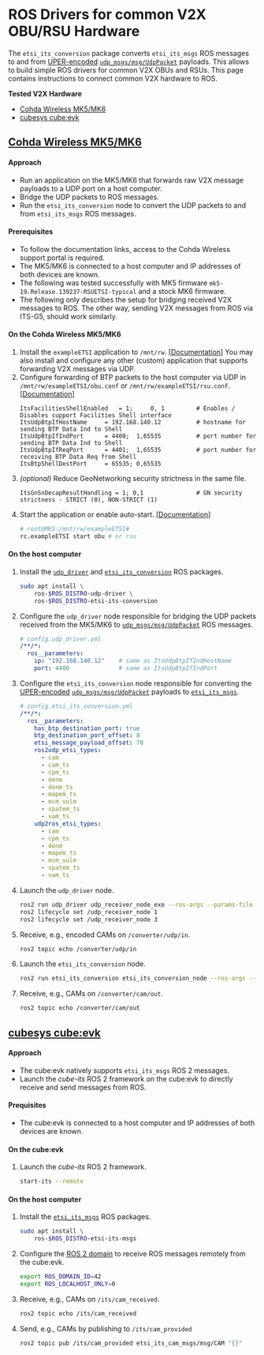 # ROS Drivers for common V2X OBU/RSU Hardware

The `etsi_its_conversion` package converts `etsi_its_msgs` ROS messages to and from [UPER-encoded](https://www.oss.com/asn1/resources/asn1-made-simple/asn1-quick-reference/packed-encoding-rules.html) [`udp_msgs/msg/UdpPacket`](https://github.com/flynneva/udp_msgs/blob/main/msg/UdpPacket.msg) payloads. This allows to build simple ROS drivers for common V2X OBUs and RSUs. This page contains instructions to connect common V2X hardware to ROS.

**Tested V2X Hardware**
- [Cohda Wireless MK5/MK6](#cohda-wireless-mk5mk6)
- [cubesys cube:evk](#cubesys-cubeevk)


## [Cohda Wireless MK5/MK6](https://www.cohdawireless.com/solutions/mk6/)

#### Approach

- Run an application on the MK5/MK6 that forwards raw V2X message payloads to a UDP port on a host computer.
- Bridge the UDP packets to ROS messages.
- Run the `etsi_its_conversion` node to convert the UDP packets to and from `etsi_its_msgs` ROS messages.

#### Prerequisites

- To follow the documentation links, access to the Cohda Wireless support portal is required.
- The MK5/MK6 is connected to a host computer and IP addresses of both devices are known.
- The following was tested successfully with MK5 firmware `mk5-19.Release.139237-RSUETSI-typical` and a stock MK6 firmware.
- The following only describes the setup for bridging received V2X messages to ROS. The other way, sending V2X messages from ROS via ITS-G5, should work similarly.

#### On the Cohda Wireless MK5/MK6

1. Install the `exampleETSI` application to `/mnt/rw`. [[Documentation](https://support.cohdawireless.com/hc/en-us/articles/360001755856-ExampleETSI-Installing-Running)] You may also install and configure any other (custom) application that supports forwarding V2X messages via UDP.
1. Configure forwarding of BTP packets to the host computer via UDP in `/mnt/rw/exampleETSI/obu.conf` or `/mnt/rw/exampleETSI/rsu.conf`. [[Documentation](https://support.cohdawireless.com/hc/en-us/articles/115000972306-ETSI-Sending-receiving-BTP-packets-through-UDP)]
    ```
    ItsFacilitiesShellEnabled   = 1;     0, 1         # Enables / Disables support Facilities Shell interface
    ItsUdpBtpIfHostName     = 192.168.140.12          # hostname for sending BTP Data Ind to Shell
    ItsUdpBtpIfIndPort      = 4400;  1,65535          # port number for sending BTP Data Ind to Shell
    ItsUdpBtpIfReqPort      = 4401;  1,65535          # port number for receiving BTP Data Req from Shell
    ItsBtpShellDestPort     = 65535; 0,65535
    ```
1. *(optional)* Reduce GeoNetworking security strictness in the same file.
    ```
    ItsGnSnDecapResultHandling = 1; 0,1               # GN security strictness - STRICT (0), NON-STRICT (1)
    ```
1. Start the application or enable auto-start. [[Documentation](https://support.cohdawireless.com/hc/en-us/articles/213199623-Auto-start-an-application-after-Boot-up-of-MKx)]
    ```bash
    # root@MK5:/mnt/rw/exampleETSI#
    rc.exampleETSI start obu # or rsu
    ```

#### On the host computer

1. Install the [`udp_driver`](https://github.com/ros-drivers/transport_drivers) and [`etsi_its_conversion`](https://github.com/ika-rwth-aachen/etsi_its_messages) ROS packages.
    ```bash
    sudo apt install \
        ros-$ROS_DISTRO-udp-driver \
        ros-$ROS_DISTRO-etsi-its-conversion
    ```
1. Configure the `udp_driver` node responsible for bridging the UDP packets received from the MK5/MK6 to [`udp_msgs/msg/UdpPacket`](https://github.com/flynneva/udp_msgs/blob/main/msg/UdpPacket.msg) ROS messages.
    ```yml
    # config.udp_driver.yml
    /**/*:
      ros__parameters:
        ip: "192.168.140.12"    # same as ItsUdpBtpIfIndHostName
        port: 4400              # same as ItsUdpBtpIfIndPort
    ```
1. Configure the `etsi_its_conversion` node responsible for converting the [UPER-encoded](https://www.oss.com/asn1/resources/asn1-made-simple/asn1-quick-reference/packed-encoding-rules.html) [`udp_msgs/msg/UdpPacket`](https://github.com/flynneva/udp_msgs/blob/main/msg/UdpPacket.msg) payloads to [`etsi_its_msgs`](https://github.com/ika-rwth-aachen/etsi_its_messages).
    ```yml
    # config.etsi_its_conversion.yml
    /**/*:
      ros__parameters:
        has_btp_destination_port: true
        btp_destination_port_offset: 8
        etsi_message_payload_offset: 78
        ros2udp_etsi_types:
          - cam
          - cam_ts
          - cpm_ts
          - denm
          - denm_ts
          - mapem_ts
          - mcm_uulm
          - spatem_ts
          - vam_ts
        udp2ros_etsi_types:
          - cam
          - cpm_ts
          - denm
          - mapem_ts
          - mcm_uulm
          - spatem_ts
          - vam_ts
    ```
1. Launch the `udp_driver` node.
    ```bash
    ros2 run udp_driver udp_receiver_node_exe --ros-args --params-file ./config.udp_driver.yml -r /udp_read:=/converter/udp/in
    ros2 lifecycle set /udp_receiver_node 1
    ros2 lifecycle set /udp_receiver_node 3
    ```
1. Receive, e.g., encoded CAMs on `/converter/udp/in`.
    ```bash
    ros2 topic echo /converter/udp/in
    ```
1. Launch the `etsi_its_conversion` node.
    ```bash
    ros2 run etsi_its_conversion etsi_its_conversion_node --ros-args --params-file ./config.etsi_its_conversion.yml
    ```
1. Receive, e.g., CAMs on `/converter/cam/out`.
    ```bash
    ros2 topic echo /converter/cam/out
    ```


## [cubesys cube:evk](https://www.nfiniity.com/)

#### Approach

- The cube:evk natively supports `etsi_its_msgs` ROS 2 messages.
- Launch the *cube-its* ROS 2 framework on the cube:evk to directly receive and send messages from ROS.

#### Prequisites

- The cube:evk is connected to a host computer and IP addresses of both devices are known.

#### On the cube:evk

1. Launch the *cube-its* ROS 2 framework.
    ```bash
    start-its --remote
    ```

#### On the host computer

1. Install the [`etsi_its_msgs`](https://github.com/ika-rwth-aachen/etsi_its_messages) ROS packages.
    ```bash
    sudo apt install \
        ros-$ROS_DISTRO-etsi-its-msgs
    ```
1. Configure the [ROS 2 domain](https://docs.ros.org/en/jazzy/Concepts/Intermediate/About-Domain-ID.html) to receive ROS messages remotely from the cube:evk.
    ```bash
    export ROS_DOMAIN_ID=42
    export ROS_LOCALHOST_ONLY=0
    ```
1. Receive, e.g., CAMs on `/its/cam_received`.
    ```bash
    ros2 topic echo /its/cam_received
    ```
1. Send, e.g., CAMs by publishing to `/its/cam_provided`
    ```bash
    ros2 topic pub /its/cam_provided etsi_its_cam_msgs/msg/CAM "{}"
    ```
